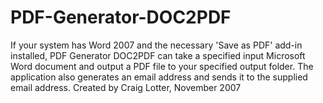 PDF-Generator-DOC2PDF
=====================

If your system has Word 2007 and the necessary 'Save as PDF' add-in installed, PDF Generator DOC2PDF can take a specified input Microsoft Word document and output a PDF file to your specified output folder. The application also generates an email address and sends it to the supplied email address. Created by Craig Lotter, November 2007
